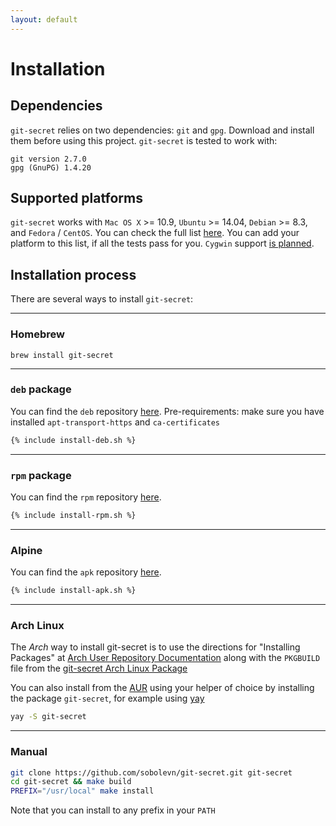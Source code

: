 ```yaml
---
layout: default
---
```


# Installation

## Dependencies

`git-secret` relies on two dependencies: `git` and `gpg`. Download and install them before using this project. `git-secret` is tested to work with:

```
git version 2.7.0
gpg (GnuPG) 1.4.20
```

## Supported platforms

`git-secret` works with `Mac OS X` >= 10.9, `Ubuntu` >= 14.04, `Debian` >= 8.3, and `Fedora` / `CentOS`.
You can check the full list [here](https://github.com/sobolevn/git-secret/blob/master/.github/workflows/test.yml).
You can add your platform to this list, if all the tests pass for you.
`Cygwin` support [is planned](https://github.com/sobolevn/git-secret/issues/40).

## Installation process

There are several ways to install `git-secret`:

---

### Homebrew

`brew install git-secret`

---

### `deb` package

You can find the `deb` repository [here](https://gitsecret.jfrog.io/artifactory/git-secret-deb/).
Pre-requirements: make sure you have installed `apt-transport-https` and `ca-certificates`

```bash
{% include install-deb.sh %}
```

---

### `rpm` package

You can find the `rpm` repository [here](https://gitsecret.jfrog.io/artifactory/git-secret-rpm/).

```bash
{% include install-rpm.sh %}
```

---

### Alpine

You can find the `apk` repository [here](https://gitsecret.jfrog.io/artifactory/git-secret-apk/).

```bash
{% include install-apk.sh %}
```

---

### Arch Linux

The _Arch_ way to install git-secret is to use the directions for
"Installing Packages" at [Arch User Repository Documentation](https://wiki.archlinux.org/index.php/Arch_User_Repository#Installing_packages)
along with the `PKGBUILD` file from the [git-secret Arch Linux Package](https://aur.archlinux.org/packages/git-secret/)

You can also install from the [AUR](https://aur.archlinux.org/) using your helper of choice by
installing the package `git-secret`, for example using [yay](https://github.com/Jguer/yay)

```bash
yay -S git-secret
```

---

### Manual

```bash
git clone https://github.com/sobolevn/git-secret.git git-secret
cd git-secret && make build
PREFIX="/usr/local" make install
```

Note that you can install to any prefix in your `PATH`
